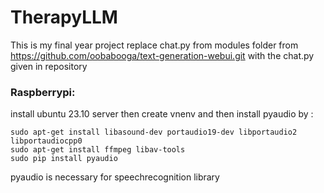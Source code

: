 # TherapyLLM
This is my final year project
replace chat.py from modules folder from https://github.com/oobabooga/text-generation-webui.git with the chat.py given in repository

### Raspberrypi:
install ubuntu 23.10 server then create vnenv and then install pyaudio by : 
```
sudo apt-get install libasound-dev portaudio19-dev libportaudio2 libportaudiocpp0
sudo apt-get install ffmpeg libav-tools
sudo pip install pyaudio
```
pyaudio is necessary for speechrecognition library
